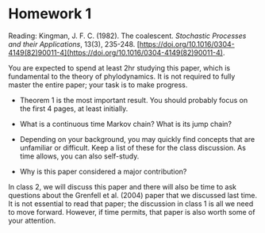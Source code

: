 
# Homework 1

Reading: Kingman, J. F. C. (1982). The coalescent. _Stochastic Processes and their Applications_, 13(3), 235-248. [https://doi.org/10.1016/0304-4149(82)90011-4](https://doi.org/10.1016/0304-4149(82)90011-4).

You are expected to spend at least 2hr studying this paper, which is fundamental to the theory of phylodynamics. It is not required to fully master the entire paper; your task is to make progress.

* Theorem 1 is the most important result. You should probably focus on the first 4 pages, at least initially.

* What is a continuous time Markov chain? What is its jump chain?

* Depending on your background, you may quickly find concepts that are unfamiliar or difficult. Keep a list of these for the class discussion. As time allows, you can also self-study.

* Why is this paper considered a major contribution?

In class 2, we will discuss this paper and there will also be time to ask questions about the Grenfell et al. (2004) paper that we discussed last time. It is not essential to read that paper; the discussion in class 1 is all we need to move forward. However, if time permits, that paper is also worth some of your attention.
